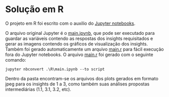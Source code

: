 # Solução em R
O projeto em R foi escrito com o auxilio do [Jupyter notebooks](https://jupyter.org/).


O arquivo original Jupyter é o [main.ipynb](./main.ipynb), que pode ser executado para guardar as variáveis contendo as respostas dos insights requisitados e gerar as imagens contendo os gráficos de visualização dos insights. Também foi gerado automaticamente um arquivo [main.r](./main.r) para fácil execução fora do Jupyter notebooks.
O arquivo [main.r](./main.r) foi gerado com o seguinte comando:
```console
jupyter nbconvert .\R\main.ipynb --to script
```

Dentro da pasta encontram-se os arquivos dos plots gerados em formato jpeg para os insights de 1 a 3, como também suas análises propostas intermediárias (1.1, 3.1, 3.2, etc).